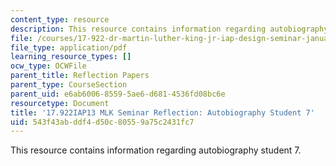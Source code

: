 ```yaml
---
content_type: resource
description: This resource contains information regarding autobiography student 7.
file: /courses/17-922-dr-martin-luther-king-jr-iap-design-seminar-january-iap-2013/543f43abddf4d50c80559a75c2431fc7_MIT17_922IAP13_RefPapr3G.pdf
file_type: application/pdf
learning_resource_types: []
ocw_type: OCWFile
parent_title: Reflection Papers
parent_type: CourseSection
parent_uid: e6ab6006-8559-5ae6-d681-4536fd08bc6e
resourcetype: Document
title: '17.922IAP13 MLK Seminar Reflection: Autobiography Student 7'
uid: 543f43ab-ddf4-d50c-8055-9a75c2431fc7
---
```

This resource contains information regarding autobiography student 7.

